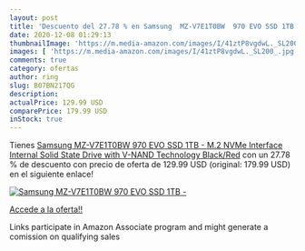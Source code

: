 ```yaml
---
layout: post
title: 'Descuento del 27.78 % en Samsung  MZ-V7E1T0BW  970 EVO SSD 1TB - '
date: 2020-12-08 01:29:13
thumbnailImage: 'https://m.media-amazon.com/images/I/41ztP8vgdwL._SL200_.jpg'
images: [ 'https://m.media-amazon.com/images/I/41ztP8vgdwL._SL200_.jpg' ]
comments: true
category: ofertas
author: ring
slug: B07BN217QG
description:
actualPrice: 129.99 USD
comparePrice: 179.99 USD
inStock: true
---
```


Tienes [Samsung  MZ-V7E1T0BW  970 EVO SSD 1TB - M.2 NVMe Interface Internal Solid State Drive with V-NAND Technology  Black/Red](https://www.amazon.com/dp/B07BN217QG/?tag=tolees-20) con un 27.78 % de descuento con precio de oferta de 129.99 USD (original: 179.99 USD) en el siguiente enlace!

[![Samsung  MZ-V7E1T0BW  970 EVO SSD 1TB - ](https://m.media-amazon.com/images/I/41ztP8vgdwL._SL200_.jpg)](https://www.amazon.com/dp/B07BN217QG/?tag=tolees-20)

[Accede a la oferta!!](https://www.amazon.com/dp/B07BN217QG/?tag=tolees-20)

Links participate in Amazon Associate program and might generate a comission on qualifying sales


